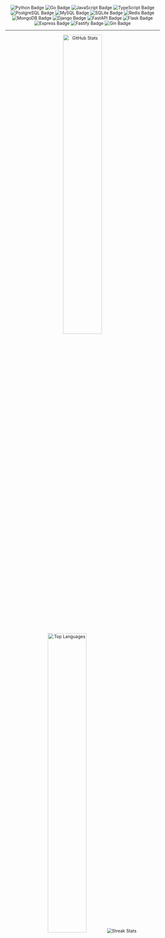 <p style="text-align: center;">
    <img src="https://img.shields.io/badge/Python-Informational?style=flat&logo=python&logoColor=white&color=3776AB"
        alt="Python Badge">
    <img src="https://img.shields.io/badge/Go-Informational?style=flat&logo=go&logoColor=white&color=00ADD8"
        alt="Go Badge">
    <img src="https://img.shields.io/badge/JavaScript-Informational?style=flat&logo=javascript&logoColor=black&color=F7DF1E"
        alt="JavaScript Badge">
    <img src="https://img.shields.io/badge/TypeScript-Informational?style=flat&logo=typescript&logoColor=white&color=3178C6"
        alt="TypeScript Badge">
    <img src="https://img.shields.io/badge/PostgreSQL-Informational?style=flat&logo=postgresql&logoColor=white&color=4169E1"
        alt="PostgreSQL Badge">
    <img src="https://img.shields.io/badge/MySQL-Informational?style=flat&logo=mysql&logoColor=white&color=4479A1"
        alt="MySQL Badge">
    <img src="https://img.shields.io/badge/SQLite-Informational?style=flat&logo=sqlite&logoColor=white&color=003B57"
        alt="SQLite Badge">
    <img src="https://img.shields.io/badge/Redis-Informational?style=flat&logo=redis&logoColor=white&color=DC382D"
        alt="Redis Badge">
    <img src="https://img.shields.io/badge/MongoDB-Informational?style=flat&logo=mongodb&logoColor=white&color=4DB33D"
        alt="MongoDB Badge">
    <img src="https://img.shields.io/badge/Django-Informational?style=flat&logo=django&logoColor=white&color=092E20"
        alt="Django Badge">
    <img src="https://img.shields.io/badge/FastAPI-Informational?style=flat&logo=fastapi&logoColor=white&color=000000"
        alt="FastAPI Badge">
    <img src="https://img.shields.io/badge/Flask-Informational?style=flat&logo=flask&logoColor=white&color=000000"
        alt="Flask Badge">
    <img src="https://img.shields.io/badge/Express-Informational?style=flat&logo=express&logoColor=white&color=000000"
        alt="Express Badge">
    <img src="https://img.shields.io/badge/Fastify-Informational?style=flat&logo=fastify&logoColor=white&color=000000"
        alt="Fastify Badge">
    <img src="https://img.shields.io/badge/Gin-Informational?style=flat&logo=gin&logoColor=white&color=00ADD8"
        alt="Gin Badge">
</p>

<hr>

<p align="center">
    <picture>
        <source media="(prefers-color-scheme: dark)"
            srcset="https://github-readme-stats.vercel.app/api?username=bezstrok&show_icons=true&include_all_commits=true&hide_border=true&hide=issues,contribs&rank_icon=github&theme=transparent&bg_color=00000000">
        <source media="(prefers-color-scheme: light), (prefers-color-scheme: no-preference)"
            srcset="https://github-readme-stats.vercel.app/api?username=bezstrok&show_icons=true&include_all_commits=true&hide_border=true&hide=issues,contribs&rank_icon=github&theme=transparent&bg_color=00000000">
        <img height="50%" alt="GitHub Stats">
    </picture>
    <picture>
        <source media="(prefers-color-scheme: dark)"
            srcset="https://github-readme-stats.vercel.app/api/top-langs?username=bezstrok&theme=github_dark&layout=normal&hide_border=true&langs_count=6&bg_color=00000000">
        <source media="(prefers-color-scheme: light), (prefers-color-scheme: no-preference)"
            srcset="https://github-readme-stats.vercel.app/api/top-langs?username=bezstrok&theme=transparent&layout=normal&hide_border=true&langs_count=6&bg_color=00000000">
        <img height="50%" alt="Top Languages">
    </picture>
    <picture>
        <source media="(prefers-color-scheme: dark)"
            srcset="https://github-readme-streak-stats.herokuapp.com?user=bezstrok&theme=github-dark-blue&hide_border=true&background=00000000">
        <source media="(prefers-color-scheme: light), (prefers-color-scheme: no-preference)"
            srcset="https://github-readme-streak-stats.herokuapp.com?user=bezstrok&theme=transparent&hide_border=true&background=00000000">
        <img alt="Streak Stats">
    </picture>
</p>